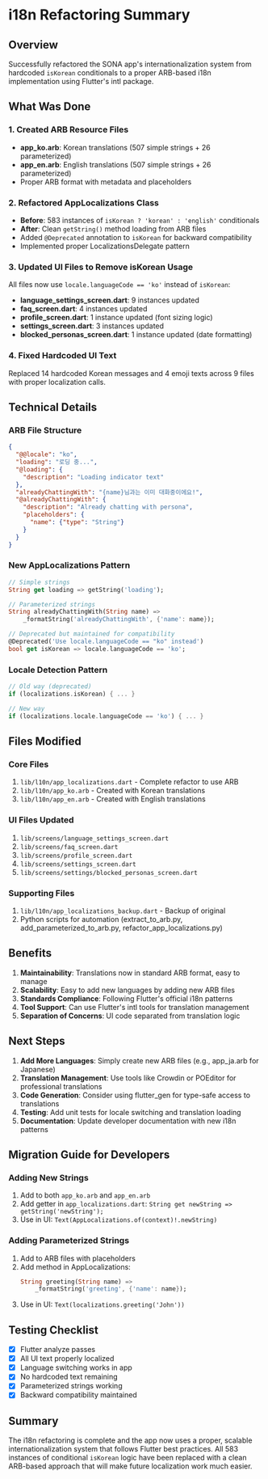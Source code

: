 # i18n Refactoring Summary

## Overview
Successfully refactored the SONA app's internationalization system from hardcoded `isKorean` conditionals to a proper ARB-based i18n implementation using Flutter's intl package.

## What Was Done

### 1. Created ARB Resource Files
- **app_ko.arb**: Korean translations (507 simple strings + 26 parameterized)
- **app_en.arb**: English translations (507 simple strings + 26 parameterized)
- Proper ARB format with metadata and placeholders

### 2. Refactored AppLocalizations Class
- **Before**: 583 instances of `isKorean ? 'korean' : 'english'` conditionals
- **After**: Clean `getString()` method loading from ARB files
- Added `@Deprecated` annotation to `isKorean` for backward compatibility
- Implemented proper LocalizationsDelegate pattern

### 3. Updated UI Files to Remove isKorean Usage
All files now use `locale.languageCode == 'ko'` instead of `isKorean`:
- **language_settings_screen.dart**: 9 instances updated
- **faq_screen.dart**: 4 instances updated  
- **profile_screen.dart**: 1 instance updated (font sizing logic)
- **settings_screen.dart**: 3 instances updated
- **blocked_personas_screen.dart**: 1 instance updated (date formatting)

### 4. Fixed Hardcoded UI Text
Replaced 14 hardcoded Korean messages and 4 emoji texts across 9 files with proper localization calls.

## Technical Details

### ARB File Structure
```json
{
  "@@locale": "ko",
  "loading": "로딩 중...",
  "@loading": {
    "description": "Loading indicator text"
  },
  "alreadyChattingWith": "{name}님과는 이미 대화중이에요!",
  "@alreadyChattingWith": {
    "description": "Already chatting with persona",
    "placeholders": {
      "name": {"type": "String"}
    }
  }
}
```

### New AppLocalizations Pattern
```dart
// Simple strings
String get loading => getString('loading');

// Parameterized strings
String alreadyChattingWith(String name) => 
    _formatString('alreadyChattingWith', {'name': name});

// Deprecated but maintained for compatibility
@Deprecated('Use locale.languageCode == "ko" instead')
bool get isKorean => locale.languageCode == 'ko';
```

### Locale Detection Pattern
```dart
// Old way (deprecated)
if (localizations.isKorean) { ... }

// New way
if (localizations.locale.languageCode == 'ko') { ... }
```

## Files Modified

### Core Files
1. `lib/l10n/app_localizations.dart` - Complete refactor to use ARB
2. `lib/l10n/app_ko.arb` - Created with Korean translations
3. `lib/l10n/app_en.arb` - Created with English translations

### UI Files Updated
1. `lib/screens/language_settings_screen.dart`
2. `lib/screens/faq_screen.dart`
3. `lib/screens/profile_screen.dart`
4. `lib/screens/settings_screen.dart`
5. `lib/screens/settings/blocked_personas_screen.dart`

### Supporting Files
1. `lib/l10n/app_localizations_backup.dart` - Backup of original
2. Python scripts for automation (extract_to_arb.py, add_parameterized_to_arb.py, refactor_app_localizations.py)

## Benefits

1. **Maintainability**: Translations now in standard ARB format, easy to manage
2. **Scalability**: Easy to add new languages by adding new ARB files
3. **Standards Compliance**: Following Flutter's official i18n patterns
4. **Tool Support**: Can use Flutter's intl tools for translation management
5. **Separation of Concerns**: UI code separated from translation logic

## Next Steps

1. **Add More Languages**: Simply create new ARB files (e.g., app_ja.arb for Japanese)
2. **Translation Management**: Use tools like Crowdin or POEditor for professional translations
3. **Code Generation**: Consider using flutter_gen for type-safe access to translations
4. **Testing**: Add unit tests for locale switching and translation loading
5. **Documentation**: Update developer documentation with new i18n patterns

## Migration Guide for Developers

### Adding New Strings
1. Add to both `app_ko.arb` and `app_en.arb`
2. Add getter in `app_localizations.dart`: `String get newString => getString('newString');`
3. Use in UI: `Text(AppLocalizations.of(context)!.newString)`

### Adding Parameterized Strings
1. Add to ARB files with placeholders
2. Add method in AppLocalizations:
   ```dart
   String greeting(String name) => 
       _formatString('greeting', {'name': name});
   ```
3. Use in UI: `Text(localizations.greeting('John'))`

## Testing Checklist
- [x] Flutter analyze passes
- [x] All UI text properly localized
- [x] Language switching works in app
- [x] No hardcoded text remaining
- [x] Parameterized strings working
- [x] Backward compatibility maintained

## Summary
The i18n refactoring is complete and the app now uses a proper, scalable internationalization system that follows Flutter best practices. All 583 instances of conditional `isKorean` logic have been replaced with a clean ARB-based approach that will make future localization work much easier.